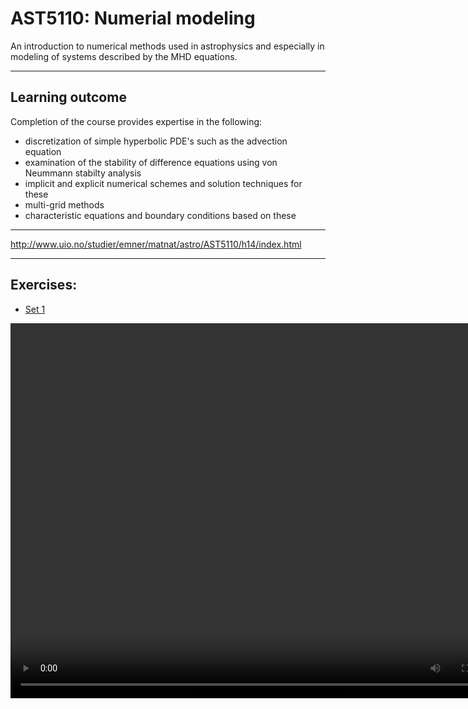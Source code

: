 # AST5110: Numerial modeling

An introduction to numerical methods used in astrophysics and especially in modeling of systems described by the MHD equations.

 - - -

## Learning outcome
Completion of the course provides expertise in the following:

- discretization of simple hyperbolic PDE's such as the advection equation
- examination of the stability of difference equations using von Neummann stabilty analysis
- implicit and explicit numerical schemes and solution techniques for these
- multi-grid methods
- characteristic equations and boundary conditions based on these

- - - 

http://www.uio.no/studier/emner/matnat/astro/AST5110/h14/index.html

- - -

## Exercises:

- [Set 1](http://www.uio.no/studier/emner/matnat/astro/AST5110/h14/undervisningsmateriale/exercise-numeric.pdf "Set 1")

<video width="800" height="600">
  <source src="http://77.237.250.152/upwind.mp4" type="video/mp4" controls preload>
Your browser does not support the video tag.
</video>

